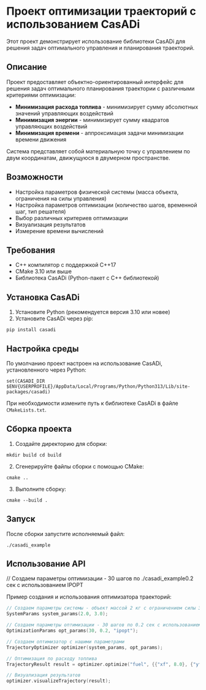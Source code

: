# Проект оптимизации траекторий с использованием CasADi

Этот проект демонстрирует использование библиотеки CasADi для решения задач оптимального управления и планирования траекторий.

## Описание

Проект предоставляет объектно-ориентированный интерфейс для решения задач оптимального планирования траектории с различными критериями оптимизации:

- **Минимизация расхода топлива** - минимизирует сумму абсолютных значений управляющих воздействий
- **Минимизация энергии** - минимизирует сумму квадратов управляющих воздействий
- **Минимизация времени** - аппроксимация задачи минимизации времени движения

Система представляет собой материальную точку с управлением по двум координатам, движущуюся в двумерном пространстве.

## Возможности

- Настройка параметров физической системы (масса объекта, ограничения на силы управления)
- Настройка параметров оптимизации (количество шагов, временной шаг, тип решателя)
- Выбор различных критериев оптимизации
- Визуализация результатов
- Измерение времени вычислений

## Требования

- C++ компилятор с поддержкой C++17
- CMake 3.10 или выше
- Библиотека CasADi (Python-пакет с C++ библиотекой)

## Установка CasADi

1. Установите Python (рекомендуется версия 3.10 или новее)
2. Установите CasADi через pip:
```
pip install casadi
```


## Настройка среды

По умолчанию проект настроен на использование CasADi, установленного через Python:
```
set(CASADI_DIR $ENV{USERPROFILE}/AppData/Local/Programs/Python/Python313/Lib/site-packages/casadi)
```

При необходимости измените путь к библиотеке CasADi в файле `CMakeLists.txt`.

## Сборка проекта

1. Создайте директорию для сборки:
```
mkdir build cd build
```
2. Сгенерируйте файлы сборки с помощью CMake:
```
cmake ..
```
3. Выполните сборку:
```
cmake --build .
```

## Запуск

После сборки запустите исполняемый файл:
```
./casadi_example
```

## Использование API
// Создаем параметры оптимизации - 30 шагов по ./casadi_example0.2 сек с использованием IPOPT

Пример создания и использования оптимизатора траекторий:

```cpp
// Создаем параметры системы - объект массой 2 кг с ограничением силы 3 Н
SystemParams system_params(2.0, 3.0);

// Создаем параметры оптимизации - 30 шагов по 0.2 сек с использованием IPOPT
OptimizationParams opt_params(30, 0.2, "ipopt");

// Создаем оптимизатор с нашими параметрами
TrajectoryOptimizer optimizer(system_params, opt_params);

// Оптимизация по расходу топлива
TrajectoryResult result = optimizer.optimize("fuel", {{"xf", 8.0}, {"yf", 5.0}});

// Визуализация результатов
optimizer.visualizeTrajectory(result);